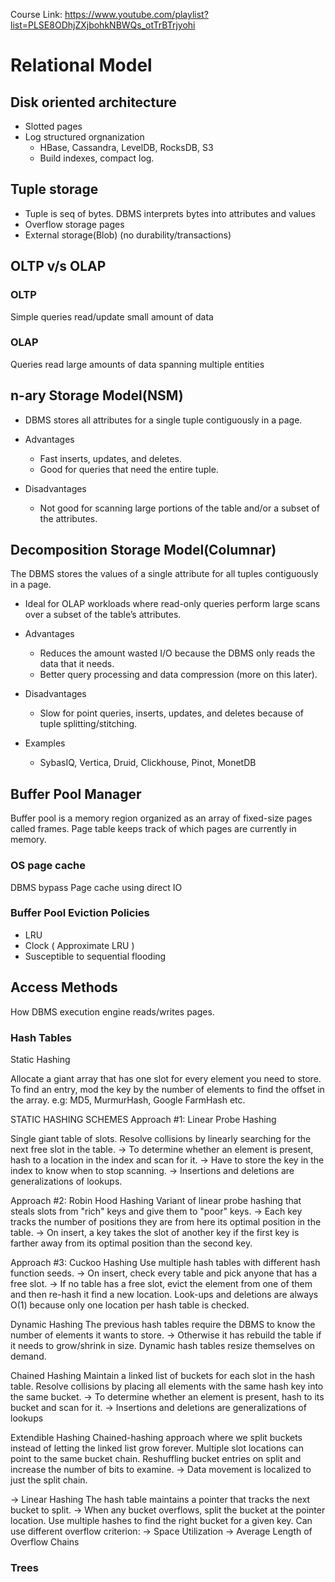 Course Link: https://www.youtube.com/playlist?list=PLSE8ODhjZXjbohkNBWQs_otTrBTrjyohi


# Relational Model #

## Disk oriented architecture ##
 - Slotted pages
 - Log structured orgnanization
   - HBase, Cassandra, LevelDB, RocksDB, S3
   - Build indexes, compact log.

## Tuple storage ##
  - Tuple is seq of bytes. DBMS interprets bytes into attributes and values
  - Overflow storage pages
  - External storage(Blob) (no durability/transactions)

## OLTP v/s OLAP ##
### OLTP  ###
Simple queries read/update small amount of data
### OLAP ###
Queries read large amounts of data spanning multiple entities

## n-ary Storage Model(NSM) ##
-  DBMS stores all attributes for a single tuple contiguously in a page.

* Advantages
   * Fast inserts, updates, and deletes.
   * Good for queries that need the entire tuple.

* Disadvantages
   * Not good for scanning large portions of the table and/or a subset of the attributes.

## Decomposition Storage Model(Columnar) ##
The DBMS stores the values of a single attribute for all tuples contiguously in a page.
   * Ideal for OLAP workloads where read-only queries perform large scans over a subset of the table’s attributes.

* Advantages
  * Reduces the amount wasted I/O because the DBMS only reads the data that it needs.
  * Better query processing and data compression (more on this later).
* Disadvantages
  * Slow for point queries, inserts, updates, and deletes because of tuple splitting/stitching.

* Examples
  * SybasIQ, Vertica, Druid, Clickhouse, Pinot, MonetDB

## Buffer Pool Manager ##
Buffer pool is a memory region organized as an array of fixed-size pages called frames.
Page table keeps track of which pages are currently in memory.

### OS page cache
DBMS bypass Page cache using direct IO

###  Buffer Pool Eviction Policies
- LRU
- Clock ( Approximate LRU )
- Susceptible to sequential flooding

## Access Methods
How DBMS execution engine reads/writes pages.

###  Hash Tables

Static Hashing

Allocate a giant array that has one slot for every element you need to store.
To find an entry, mod the key by the number of elements to find the offset in the array.
e.g: MD5, MurmurHash, Google FarmHash etc.

STATIC HASHING SCHEMES
Approach #1: Linear Probe Hashing

Single giant table of slots.
Resolve collisions by linearly searching for the next free slot in the table.
→ To determine whether an element is present, hash to a location in the index and scan for it.
→ Have to store the key in the index to know when to stop scanning.
→ Insertions and deletions are generalizations of lookups.

Approach #2: Robin Hood Hashing
Variant of linear probe hashing that steals slots from "rich" keys and give them to "poor" keys.
→ Each key tracks the number of positions they are from here its optimal position in the table.
→ On insert, a key takes the slot of another key if the first key is farther away from its optimal position than the
second key.

Approach #3: Cuckoo Hashing
Use multiple hash tables with different hash function seeds.
→ On insert, check every table and pick anyone that has a free slot.
→ If no table has a free slot, evict the element from one of them and then re-hash it find a new location.
Look-ups and deletions are always O(1) because only one location per hash table is checked.

Dynamic Hashing
The previous hash tables require the DBMS to know the number of elements it wants to store.
→ Otherwise it has rebuild the table if it needs to grow/shrink in size.
Dynamic hash tables resize themselves on demand.

Chained Hashing
Maintain a linked list of buckets for each slot in the hash table.
Resolve collisions by placing all elements with the same hash key into the same bucket.
→ To determine whether an element is present, hash to its bucket and scan for it.
→ Insertions and deletions are generalizations of lookups

Extendible Hashing
Chained-hashing approach where we split buckets instead of letting the linked list grow forever.
Multiple slot locations can point to the same bucket chain.
Reshuffling bucket entries on split and increase the number of bits to examine.
→ Data movement is localized to just the split chain.

→ Linear Hashing
The hash table maintains a pointer that tracks the next bucket to split.
→ When any bucket overflows, split the bucket at the pointer location.
Use multiple hashes to find the right bucket for a given key.
Can use different overflow criterion:
→ Space Utilization
→ Average Length of Overflow Chains

### Trees
